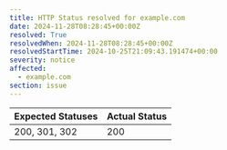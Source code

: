 ```yaml
---
title: HTTP Status resolved for example.com
date: 2024-11-28T08:28:45+00:00Z
resolved: True
resolvedWhen: 2024-11-28T08:28:45+00:00Z
resolvedStartTime: 2024-10-25T21:09:43.191474+00:00
severity: notice
affected:
  - example.com
section: issue
---
```


| Expected Statuses | Actual Status  |
|-------------------|----------------|
| 200, 301, 302 | 200 |
